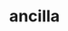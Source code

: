 ---
title: ancilla
meaning: slave-woman, slave
ch: six
pos: noun
stem: ancill
genend: ae
abbgender: f.
abbgender2: fem.
gender: feminine
declension: first
derivative: ancillary
six: y
---